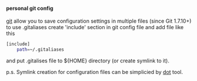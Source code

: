 #### personal git config

[git](http://git-scm.com) allow you to save configuration settings in multiple files (since Git 1.7.10+)
to use .gitaliases create 'include' section in git config file and add file like this

```bash
[include]
    path=~/.gitaliases
```

and put .gitalises file to ${HOME} directory (or create symlink to it).

p.s. Symlink creation for configuration files can be simplicied by [dot](https://github.com/yantonov/dot) tool.
